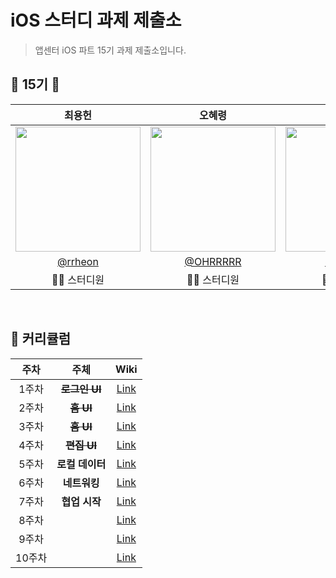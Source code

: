 # iOS 스터디 과제 제출소
> 앱센터 iOS 파트 15기 과제 제출소입니다.

## 🍎 15기 🍎

|최용헌|오혜령|강수호|김응철|이창준|
|:-:|:-:|:-:|:-:|:-:|
|<img src="https://avatars.githubusercontent.com/u/121111413?v=4" width=200>|<img src="https://avatars.githubusercontent.com/u/63331572?v=4" width=200>|<img src="https://avatars.githubusercontent.com/u/67592155?v=4" width=200>|<img src="https://avatars.githubusercontent.com/u/97531269?v=4" width=200>|<img src="https://avatars.githubusercontent.com/u/60438045?v=4" width=200>|
|[@rrheon](https://github.com/rrheon)|[@OHRRRRR](https://github.com/OHRRRRR)|[@tnghrkd](https://github.com/tnghrkd)|[@eung7](https://github.com/eung7)|[@nomatterjun](https://github.com/nomatterjun)|
|👨‍💻 스터디원|👩‍💻 스터디원|👨‍💻 스터디원|🦸‍♂️ 파트장|🦹‍♂️ 기술지원|

<br/>

## 🎯 커리큘럼

|주차|주체|Wiki|
|:-:|:-:|:-:|
|1주차|~~**로그인 UI**~~|[Link](https://github.com/AppCenter-iOS-15th/.github/wiki/%F0%9F%8E%AF-%EC%BB%A4%EB%A6%AC%ED%81%98%EB%9F%BC#1%EC%A3%BC%EC%B0%A8)|
|2주차|~~**홈 UI**~~|[Link](https://github.com/AppCenter-iOS-15th/.github/wiki/%F0%9F%8E%AF-%EC%BB%A4%EB%A6%AC%ED%81%98%EB%9F%BC#2%EC%A3%BC%EC%B0%A8)|
|3주차|~~**홈 UI**~~|[Link](https://github.com/AppCenter-iOS-15th/.github/wiki/%F0%9F%8E%AF-%EC%BB%A4%EB%A6%AC%ED%81%98%EB%9F%BC#3%EC%A3%BC%EC%B0%A8)|
|4주차|~~**편집 UI**~~|[Link](https://github.com/AppCenter-iOS-15th/.github/wiki/%F0%9F%8E%AF-%EC%BB%A4%EB%A6%AC%ED%81%98%EB%9F%BC#4%EC%A3%BC%EC%B0%A8)|
|5주차|**로컬 데이터**|[Link](https://github.com/AppCenter-iOS-15th/.github/wiki/%F0%9F%8E%AF-%EC%BB%A4%EB%A6%AC%ED%81%98%EB%9F%BC#5%EC%A3%BC%EC%B0%A8)|
|6주차|**네트워킹**|[Link](https://github.com/AppCenter-iOS-15th/.github/wiki/%F0%9F%8E%AF-%EC%BB%A4%EB%A6%AC%ED%81%98%EB%9F%BC#6%EC%A3%BC%EC%B0%A8)|
|7주차|**협업 시작**|[Link](https://github.com/AppCenter-iOS-15th/.github/wiki/%F0%9F%8E%AF-%EC%BB%A4%EB%A6%AC%ED%81%98%EB%9F%BC#7%EC%A3%BC%EC%B0%A8-%EC%84%9C%EB%B2%84-%ED%98%91%EC%97%85-%EC%8B%9C%EC%9E%91)|
|8주차||[Link](https://github.com/AppCenter-iOS-15th/.github/wiki/%F0%9F%8E%AF-%EC%BB%A4%EB%A6%AC%ED%81%98%EB%9F%BC#8%EC%A3%BC%EC%B0%A8)|
|9주차||[Link](https://github.com/AppCenter-iOS-15th/.github/wiki/%F0%9F%8E%AF-%EC%BB%A4%EB%A6%AC%ED%81%98%EB%9F%BC#9%EC%A3%BC%EC%B0%A8)|
|10주차||[Link]()|
